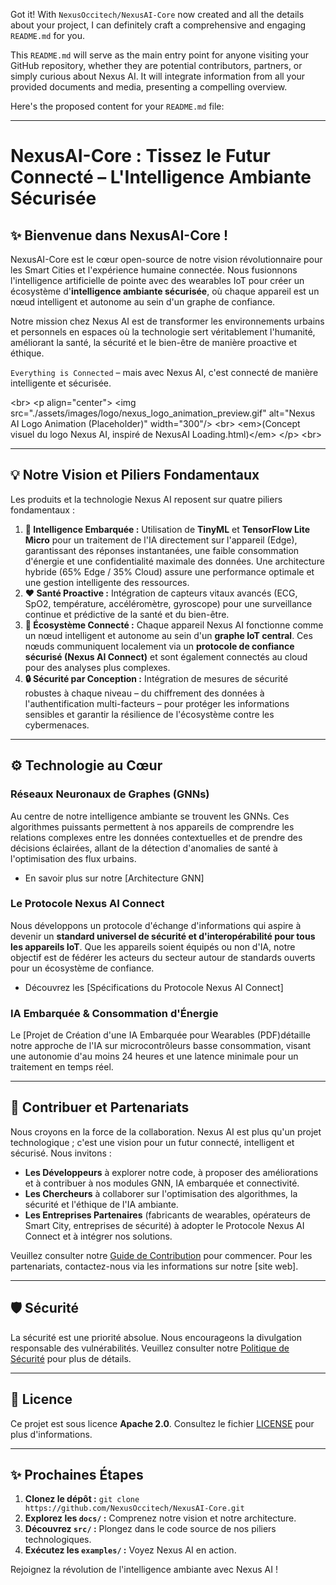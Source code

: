 Got it\! With `NexusOccitech/NexusAI-Core` now created and all the details about your project, I can definitely craft a comprehensive and engaging `README.md` for you.

This `README.md` will serve as the main entry point for anyone visiting your GitHub repository, whether they are potential contributors, partners, or simply curious about Nexus AI. It will integrate information from all your provided documents and media, presenting a compelling overview.

Here's the proposed content for your `README.md` file:

-----

# NexusAI-Core : Tissez le Futur Connecté – L'Intelligence Ambiante Sécurisée

[](https://opensource.org/licenses/Apache-2.0)
[](https://www.google.com/search?q=https://github.com/NexusOccitech/NexusAI-Core/graphs/contributors)
[](https://www.google.com/search?q=https://github.com/NexusOccitech/NexusAI-Core/pulse)

## ✨ Bienvenue dans NexusAI-Core \!

NexusAI-Core est le cœur open-source de notre vision révolutionnaire pour les Smart Cities et l'expérience humaine connectée. Nous fusionnons l'intelligence artificielle de pointe avec des wearables IoT pour créer un écosystème d'**intelligence ambiante sécurisée**, où chaque appareil est un nœud intelligent et autonome au sein d'un graphe de confiance.

Notre mission chez Nexus AI est de transformer les environnements urbains et personnels en espaces où la technologie sert véritablement l'humanité, améliorant la santé, la sécurité et le bien-être de manière proactive et éthique.

`Everything is Connected` – mais avec Nexus AI, c'est connecté de manière intelligente et sécurisée.

\<br\>
\<p align="center"\>
\<img src="./assets/images/logo/nexus\_logo\_animation\_preview.gif" alt="Nexus AI Logo Animation (Placeholder)" width="300"/\>
\<br\>
\<em\>(Concept visuel du logo Nexus AI, inspiré de NexusAI Loading.html)\</em\>
\</p\>
\<br\>

-----

## 💡 Notre Vision et Piliers Fondamentaux

Les produits et la technologie Nexus AI reposent sur quatre piliers fondamentaux :

1.  **🧠 Intelligence Embarquée :** Utilisation de **TinyML** et **TensorFlow Lite Micro** pour un traitement de l'IA directement sur l'appareil (Edge), garantissant des réponses instantanées, une faible consommation d'énergie et une confidentialité maximale des données. Une architecture hybride (65% Edge / 35% Cloud) assure une performance optimale et une gestion intelligente des ressources.
2.  **❤️ Santé Proactive :** Intégration de capteurs vitaux avancés (ECG, SpO2, température, accéléromètre, gyroscope) pour une surveillance continue et prédictive de la santé et du bien-être.
3.  **🔗 Écosystème Connecté :** Chaque appareil Nexus AI fonctionne comme un nœud intelligent et autonome au sein d'un **graphe IoT central**. Ces nœuds communiquent localement via un **protocole de confiance sécurisé (Nexus AI Connect)** et sont également connectés au cloud pour des analyses plus complexes.
4.  **🔒 Sécurité par Conception :** Intégration de mesures de sécurité robustes à chaque niveau – du chiffrement des données à l'authentification multi-facteurs – pour protéger les informations sensibles et garantir la résilience de l'écosystème contre les cybermenaces.

-----

## ⚙️ Technologie au Cœur

### Réseaux Neuronaux de Graphes (GNNs)

Au centre de notre intelligence ambiante se trouvent les GNNs. Ces algorithmes puissants permettent à nos appareils de comprendre les relations complexes entre les données contextuelles et de prendre des décisions éclairées, allant de la détection d'anomalies de santé à l'optimisation des flux urbains.

  * En savoir plus sur notre [Architecture GNN]

### Le Protocole Nexus AI Connect

Nous développons un protocole d'échange d'informations qui aspire à devenir un **standard universel de sécurité et d'interopérabilité pour tous les appareils IoT**. Que les appareils soient équipés ou non d'IA, notre objectif est de fédérer les acteurs du secteur autour de standards ouverts pour un écosystème de confiance.

  * Découvrez les [Spécifications du Protocole Nexus AI Connect]

### IA Embarquée & Consommation d'Énergie

Le [Projet de Création d'une IA Embarquée pour Wearables (PDF)détaille notre approche de l'IA sur microcontrôleurs basse consommation, visant une autonomie d'au moins 24 heures et une latence minimale pour un traitement en temps réel.


-----

## 🤝 Contribuer et Partenariats

Nous croyons en la force de la collaboration. Nexus AI est plus qu'un projet technologique ; c'est une vision pour un futur connecté, intelligent et sécurisé. Nous invitons :

  * **Les Développeurs** à explorer notre code, à proposer des améliorations et à contribuer à nos modules GNN, IA embarquée et connectivité.
  * **Les Chercheurs** à collaborer sur l'optimisation des algorithmes, la sécurité et l'éthique de l'IA ambiante.
  * **Les Entreprises Partenaires** (fabricants de wearables, opérateurs de Smart City, entreprises de sécurité) à adopter le Protocole Nexus AI Connect et à intégrer nos solutions.

Veuillez consulter notre [Guide de Contribution](https://www.google.com/search?q=./CONTRIBUTING.md) pour commencer.
Pour les partenariats, contactez-nous via les informations sur notre [site web].

-----

## 🛡️ Sécurité

La sécurité est une priorité absolue. Nous encourageons la divulgation responsable des vulnérabilités. Veuillez consulter notre [Politique de Sécurité](https://www.google.com/search?q=./SECURITY.md) pour plus de détails.

-----

## 📄 Licence

Ce projet est sous licence **Apache 2.0**.
Consultez le fichier [LICENSE](https://www.google.com/search?q=./LICENSE) pour plus d'informations.

-----

## ✨ Prochaines Étapes

1.  **Clonez le dépôt :** `git clone https://github.com/NexusOccitech/NexusAI-Core.git`
2.  **Explorez les `docs/` :** Comprenez notre vision et notre architecture.
3.  **Découvrez `src/` :** Plongez dans le code source de nos piliers technologiques.
4.  **Exécutez les `examples/` :** Voyez Nexus AI en action.

Rejoignez la révolution de l'intelligence ambiante avec Nexus AI \!
